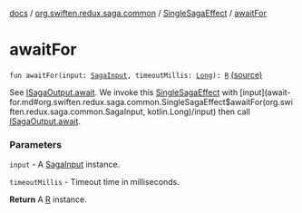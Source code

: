 [docs](../../index.md) / [org.swiften.redux.saga.common](../index.md) / [SingleSagaEffect](index.md) / [awaitFor](./await-for.md)

# awaitFor

`fun awaitFor(input: `[`SagaInput`](../-saga-input/index.md)`, timeoutMillis: `[`Long`](https://kotlinlang.org/api/latest/jvm/stdlib/kotlin/-long/index.html)`): `[`R`](index.md#R) [(source)](https://github.com/protoman92/KotlinRedux/tree/master/common\common-saga\src\main\kotlin/org/swiften/redux/saga/common/CommonSaga.kt#L139)

See [ISagaOutput.await](../../org.swiften.redux.core/-i-awaitable/await.md). We invoke this [SingleSagaEffect](index.md) with [input](await-for.md#org.swiften.redux.saga.common.SingleSagaEffect$awaitFor(org.swiften.redux.saga.common.SagaInput, kotlin.Long)/input) then call
[ISagaOutput.await](../../org.swiften.redux.core/-i-awaitable/await.md).

### Parameters

`input` - A [SagaInput](../-saga-input/index.md) instance.

`timeoutMillis` - Timeout time in milliseconds.

**Return**
A [R](index.md#R) instance.

